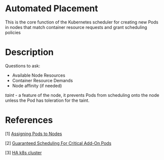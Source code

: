 # Automated Placement

This is the core function of the Kubernetes scheduler for creating new Pods in nodes that match container resource 
requests and grant scheduling policies

# Description

Questions to ask:

* Available Node Resources
* Container Resource Demands
* Node affinity (if needed)

_taint_ - a feature of the node, it prevents Pods from scheduling onto the node unless the Pod has toleration for the taint.

# References

[1] [Assigning Pods to Nodes](https://kubernetes.io/docs/concepts/scheduling-eviction/assign-pod-node/)

[2] [Guaranteed Scheduling For Critical Add-On Pods](https://kubernetes.io/docs/tasks/administer-cluster/guaranteed-scheduling-critical-addon-pods/)

[3] [HA k8s cluster](https://itnext.io/keep-you-kubernetes-cluster-balanced-the-secret-to-high-availability-17edf60d9cb7)